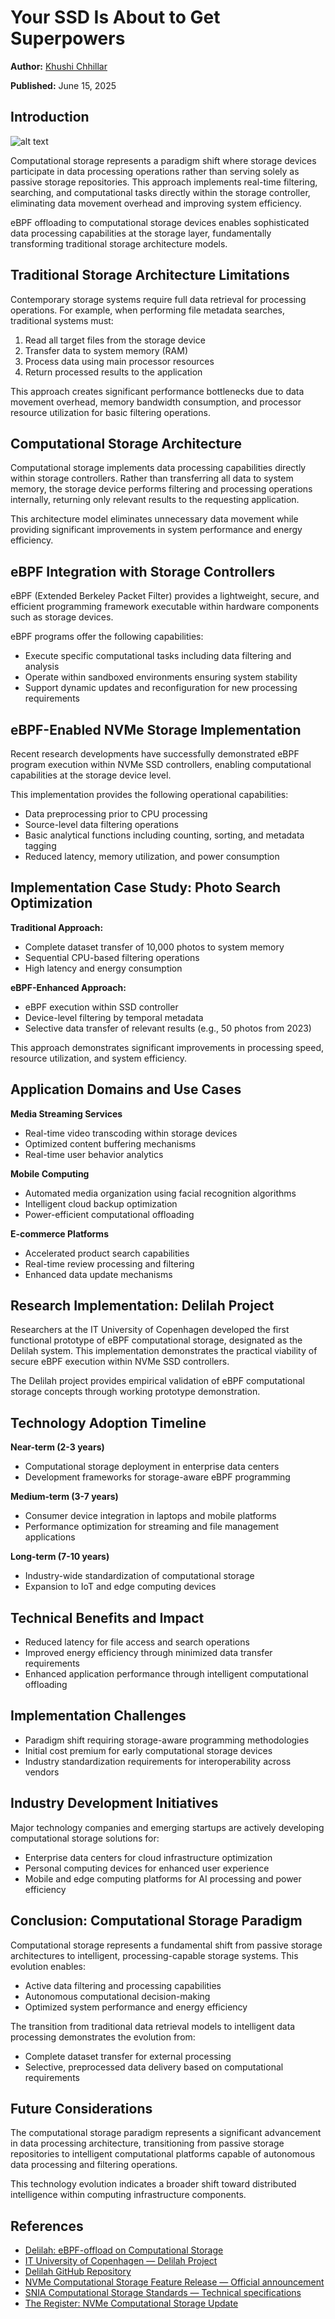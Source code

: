 # Your SSD Is About to Get Superpowers

**Author:** [Khushi Chhillar](https://www.linkedin.com/in/kcl17/)

**Published:** June 15, 2025

## Introduction

![alt text](./images/ebpf-in-ssd/ebpf-ssd.webp)

Computational storage represents a paradigm shift where storage devices participate in data processing operations rather than serving solely as passive storage repositories. This approach implements real-time filtering, searching, and computational tasks directly within the storage controller, eliminating data movement overhead and improving system efficiency.

eBPF offloading to computational storage devices enables sophisticated data processing capabilities at the storage layer, fundamentally transforming traditional storage architecture models.

## Traditional Storage Architecture Limitations

Contemporary storage systems require full data retrieval for processing operations. For example, when performing file metadata searches, traditional systems must:

1. Read all target files from the storage device
2. Transfer data to system memory (RAM)
3. Process data using main processor resources
4. Return processed results to the application

This approach creates significant performance bottlenecks due to data movement overhead, memory bandwidth consumption, and processor resource utilization for basic filtering operations.

## Computational Storage Architecture

Computational storage implements data processing capabilities directly within storage controllers. Rather than transferring all data to system memory, the storage device performs filtering and processing operations internally, returning only relevant results to the requesting application.

This architecture model eliminates unnecessary data movement while providing significant improvements in system performance and energy efficiency.

## eBPF Integration with Storage Controllers

eBPF (Extended Berkeley Packet Filter) provides a lightweight, secure, and efficient programming framework executable within hardware components such as storage devices.

eBPF programs offer the following capabilities:

- Execute specific computational tasks including data filtering and analysis
- Operate within sandboxed environments ensuring system stability
- Support dynamic updates and reconfiguration for new processing requirements

## eBPF-Enabled NVMe Storage Implementation

Recent research developments have successfully demonstrated eBPF program execution within NVMe SSD controllers, enabling computational capabilities at the storage device level.

This implementation provides the following operational capabilities:

- Data preprocessing prior to CPU processing
- Source-level data filtering operations
- Basic analytical functions including counting, sorting, and metadata tagging
- Reduced latency, memory utilization, and power consumption

## Implementation Case Study: Photo Search Optimization

**Traditional Approach:**

- Complete dataset transfer of 10,000 photos to system memory
- Sequential CPU-based filtering operations
- High latency and energy consumption

**eBPF-Enhanced Approach:**

- eBPF execution within SSD controller
- Device-level filtering by temporal metadata
- Selective data transfer of relevant results (e.g., 50 photos from 2023)

This approach demonstrates significant improvements in processing speed, resource utilization, and system efficiency.

## Application Domains and Use Cases

**Media Streaming Services**

- Real-time video transcoding within storage devices
- Optimized content buffering mechanisms
- Real-time user behavior analytics

**Mobile Computing**

- Automated media organization using facial recognition algorithms
- Intelligent cloud backup optimization
- Power-efficient computational offloading

**E-commerce Platforms**

- Accelerated product search capabilities
- Real-time review processing and filtering
- Enhanced data update mechanisms

## Research Implementation: Delilah Project

Researchers at the IT University of Copenhagen developed the first functional prototype of eBPF computational storage, designated as the Delilah system. This implementation demonstrates the practical viability of secure eBPF execution within NVMe SSD controllers.

The Delilah project provides empirical validation of eBPF computational storage concepts through working prototype demonstration.

## Technology Adoption Timeline

**Near-term (2-3 years)**

- Computational storage deployment in enterprise data centers
- Development frameworks for storage-aware eBPF programming

**Medium-term (3-7 years)**

- Consumer device integration in laptops and mobile platforms
- Performance optimization for streaming and file management applications

**Long-term (7-10 years)**

- Industry-wide standardization of computational storage
- Expansion to IoT and edge computing devices

## Technical Benefits and Impact

- Reduced latency for file access and search operations
- Improved energy efficiency through minimized data transfer requirements
- Enhanced application performance through intelligent computational offloading

## Implementation Challenges

- Paradigm shift requiring storage-aware programming methodologies
- Initial cost premium for early computational storage devices
- Industry standardization requirements for interoperability across vendors

## Industry Development Initiatives

Major technology companies and emerging startups are actively developing computational storage solutions for:

- Enterprise data centers for cloud infrastructure optimization
- Personal computing devices for enhanced user experience
- Mobile and edge computing platforms for AI processing and power efficiency

## Conclusion: Computational Storage Paradigm

Computational storage represents a fundamental shift from passive storage architectures to intelligent, processing-capable storage systems. This evolution enables:

- Active data filtering and processing capabilities
- Autonomous computational decision-making
- Optimized system performance and energy efficiency

The transition from traditional data retrieval models to intelligent data processing demonstrates the evolution from:

- Complete dataset transfer for external processing
- Selective, preprocessed data delivery based on computational requirements

## Future Considerations

The computational storage paradigm represents a significant advancement in data processing architecture, transitioning from passive storage repositories to intelligent computational platforms capable of autonomous data processing and filtering operations.

This technology evolution indicates a broader shift toward distributed intelligence within computing infrastructure components.

## References

- [Delilah: eBPF-offload on Computational Storage](https://dl.acm.org/doi/10.1145/3592980.3595319)
- [IT University of Copenhagen — Delilah Project](https://pure.itu.dk/en/publications/delilah-ebpf-offload-on-computational-storage)
- [Delilah GitHub Repository](https://github.com/delilah-csp)
- [NVMe Computational Storage Feature Release — Official announcement](https://nvmexpress.org/nvm-express-announces-the-release-of-the-computational-storage-feature/)
- [SNIA Computational Storage Standards — Technical specifications](https://www.snia.org/educational-library/nvme-computational-storage-update-standard-2022)
- [The Register: NVMe Computational Storage Update](https://www.theregister.com/2024/01/17/nvme_specs_get_an_update/)